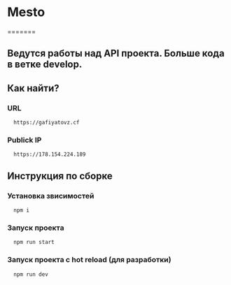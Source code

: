 # Mesto
=======
## Ведутся работы над API проекта. Больше кода в ветке develop.

## Как найти? 
   ### URL
      https://gafiyatovz.cf

   ### Publick IP
      https://178.154.224.189

## Инструкция по сборке
   ### Установка звисимостей
      npm i
      
   ### Запуск проекта
      npm run start
   
   ### Запуск проекта с hot reload (для разработки)
      npm run dev
      

